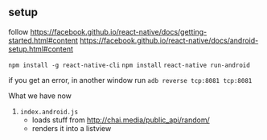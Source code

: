 setup
-----

follow
https://facebook.github.io/react-native/docs/getting-started.html#content
https://facebook.github.io/react-native/docs/android-setup.html#content

`npm install -g react-native-cli`
`npm install`
`react-native run-android`

if you get an error, in another window run
`adb reverse tcp:8081 tcp:8081`


What we have now

1. `index.android.js` 
	* loads stuff from http://chai.media/public_api/random/
	* renders it into a listview

